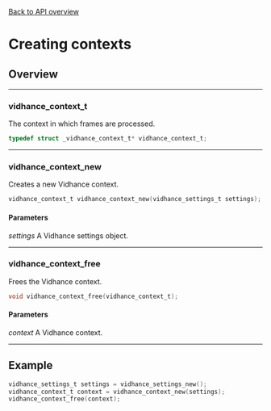 [Back to API overview](../../apireference/)
# Creating contexts

## Overview
---
### vidhance_context_t
The context in which frames are processed.
``` c
typedef struct _vidhance_context_t* vidhance_context_t;
```
---
### vidhance_context_new
Creates a new Vidhance context.
``` c
vidhance_context_t vidhance_context_new(vidhance_settings_t settings);
```
#### Parameters
*settings* A Vidhance settings object.

---
### vidhance_context_free
Frees the Vidhance context.
``` c
void vidhance_context_free(vidhance_context_t);
```
#### Parameters
*context* A Vidhance context.

---
## Example
``` c
vidhance_settings_t settings = vidhance_settings_new();
vidhance_context_t context = vidhance_context_new(settings);
vidhance_context_free(context);
```
